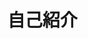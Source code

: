 <!DOCTYPE html>
<html>
  <head>
  <title>My page</title>
  </head>

<body>
<h1>自己紹介</h1>
</body>
</html>

